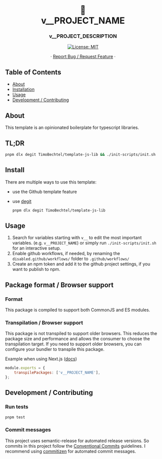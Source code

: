 <h1 align="center">
🧩
<br/>
v__PROJECT_NAME
</h1>
<h3 align="center">v__PROJECT_DESCRIPTION</h3>
<p align="center">
  <a href="#" target="_blank">
    <img alt="License: MIT" src="https://img.shields.io/badge/License-MIT-yellow.svg" />
  </a>
</p>
<p align="center">
  ·
  <a href="https://github.com/v__GITHUB_USER/v__PROJECT_NAME/issues">Report Bug / Request Feature</a>
  ·
</p>

## Table of Contents

- [About](#about)
- [Installation](#install)
- [Usage](#usage)
- [Development / Contributing](#Development-Contributing)

## About

This template is an opinionated boilerplate for typescript libraries.

## TL;DR

```sh
pnpm dlx degit TimoBechtel/template-js-lib && ./init-scripts/init.sh
```

## Install

There are multiple ways to use this template:

- use the Github template feature
- use [degit](https://github.com/Rich-Harris/degit)

  ```sh
  pnpm dlx degit TimoBechtel/template-js-lib
  ```

## Usage

1. Search for variables starting with `v__` to edit the most important variables. (e.g. `v__PROJECT_NAME`) or simply run `./init-scripts/init.sh` for an interactive setup.
2. Enable github workflows, if needed, by renaming the `disabled.github/workflows/` folder to `.github/workflows/`
3. Create an npm token and add it to the github project settings, if you want to publish to npm.

## Package format / Browser support

### Format

This package is compiled to support both CommonJS and ES modules.

### Transpilation / Browser support

This package is not transpiled to support older browsers. This reduces the package size and performance and allows the consumer to choose the transpilation target.
If you need to support older browsers, you can configure your bundler to transpile this package.

Example when using Next.js ([docs](https://nextjs.org/docs/advanced-features/compiler#module-transpilation))

```js
module.exports = {
	transpilePackages: ['v__PROJECT_NAME'],
};
```

## Development / Contributing

### Run tests

```sh
pnpm test
```

### Commit messages

This project uses semantic-release for automated release versions. So commits in this project follow the [Conventional Commits](https://www.conventionalcommits.org/en/v1.0.0-beta.2/) guidelines. I recommend using [commitizen](https://github.com/commitizen/cz-cli) for automated commit messages.
